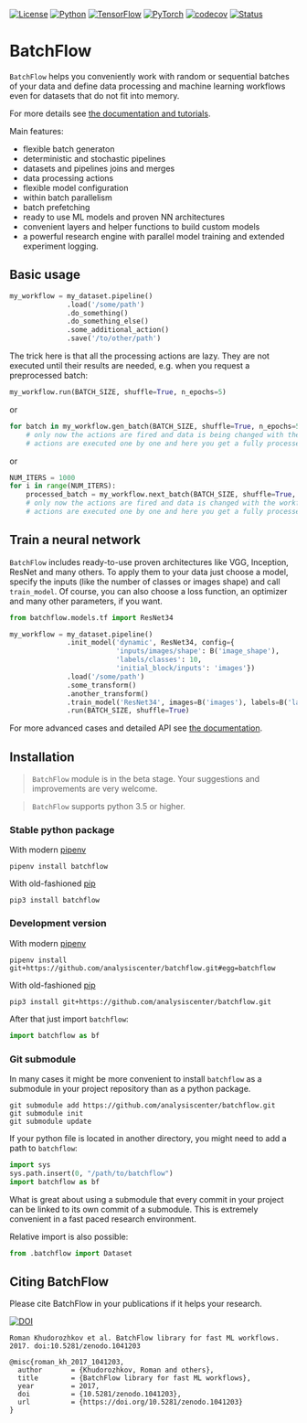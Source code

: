 [![License](https://img.shields.io/github/license/analysiscenter/batchflow.svg)](https://www.apache.org/licenses/LICENSE-2.0)
[![Python](https://img.shields.io/badge/python-3.5-blue.svg)](https://python.org)
[![TensorFlow](https://img.shields.io/badge/TensorFlow-1.14-orange.svg)](https://tensorflow.org)
[![PyTorch](https://img.shields.io/badge/PyTorch-0.4-orange.svg)](https://pytorch.org)
[![codecov](https://codecov.io/gh/analysiscenter/batchflow/branch/master/graph/badge.svg)](https://codecov.io/gh/analysiscenter/batchflow)
[![Status](https://github.com/analysiscenter/batchflow/workflows/status/badge.svg)](https://github.com/analysiscenter/batchflow/actions?query=workflow%3Astatus)


# BatchFlow

`BatchFlow` helps you conveniently work with random or sequential batches of your data
and define data processing and machine learning workflows even for datasets that do not fit into memory.

For more details see [the documentation and tutorials](https://analysiscenter.github.io/batchflow/).

Main features:
- flexible batch generaton
- deterministic and stochastic pipelines
- datasets and pipelines joins and merges
- data processing actions
- flexible model configuration
- within batch parallelism
- batch prefetching
- ready to use ML models and proven NN architectures
- convenient layers and helper functions to build custom models
- a powerful research engine with parallel model training and extended experiment logging.

## Basic usage

```python
my_workflow = my_dataset.pipeline()
              .load('/some/path')
              .do_something()
              .do_something_else()
              .some_additional_action()
              .save('/to/other/path')
```
The trick here is that all the processing actions are lazy. They are not executed until their results are needed, e.g. when you request a preprocessed batch:
```python
my_workflow.run(BATCH_SIZE, shuffle=True, n_epochs=5)
```
or
```python
for batch in my_workflow.gen_batch(BATCH_SIZE, shuffle=True, n_epochs=5):
    # only now the actions are fired and data is being changed with the workflow defined earlier
    # actions are executed one by one and here you get a fully processed batch
```
or
```python
NUM_ITERS = 1000
for i in range(NUM_ITERS):
    processed_batch = my_workflow.next_batch(BATCH_SIZE, shuffle=True, n_epochs=None)
    # only now the actions are fired and data is changed with the workflow defined earlier
    # actions are executed one by one and here you get a fully processed batch
```


## Train a neural network
`BatchFlow` includes ready-to-use proven architectures like VGG, Inception, ResNet and many others.
To apply them to your data just choose a model, specify the inputs (like the number of classes or images shape)
and call `train_model`. Of course, you can also choose a loss function, an optimizer and many other parameters, if you want.
```python
from batchflow.models.tf import ResNet34

my_workflow = my_dataset.pipeline()
              .init_model('dynamic', ResNet34, config={
                          'inputs/images/shape': B('image_shape'),
                          'labels/classes': 10,
                          'initial_block/inputs': 'images'})
              .load('/some/path')
              .some_transform()
              .another_transform()
              .train_model('ResNet34', images=B('images'), labels=B('labels'))
              .run(BATCH_SIZE, shuffle=True)
```

For more advanced cases and detailed API see [the documentation](https://analysiscenter.github.io/batchflow/).


## Installation

> `BatchFlow` module is in the beta stage. Your suggestions and improvements are very welcome.

> `BatchFlow` supports python 3.5 or higher.

### Stable python package

With modern [pipenv](https://docs.pipenv.org/)
```
pipenv install batchflow
```

With old-fashioned [pip](https://pip.pypa.io/en/stable/)
```
pip3 install batchflow
```

### Development version

With modern [pipenv](https://docs.pipenv.org/)
```
pipenv install git+https://github.com/analysiscenter/batchflow.git#egg=batchflow
```

With old-fashioned [pip](https://pip.pypa.io/en/stable/)
```
pip3 install git+https://github.com/analysiscenter/batchflow.git
```

After that just import `batchflow`:
```python
import batchflow as bf
```

### Git submodule
In many cases it might be more convenient to install `batchflow` as a submodule in your project repository than as a python package.
```
git submodule add https://github.com/analysiscenter/batchflow.git
git submodule init
git submodule update
```

If your python file is located in another directory, you might need to add a path to `batchflow`:
```python
import sys
sys.path.insert(0, "/path/to/batchflow")
import batchflow as bf
```

What is great about using a submodule that every commit in your project can be linked to its own commit of a submodule.
This is extremely convenient in a fast paced research environment.

Relative import is also possible:
```python
from .batchflow import Dataset
```


## Citing BatchFlow
Please cite BatchFlow in your publications if it helps your research.

[![DOI](https://zenodo.org/badge/DOI/10.5281/zenodo.1041203.svg)](https://doi.org/10.5281/zenodo.1041203)

```
Roman Khudorozhkov et al. BatchFlow library for fast ML workflows. 2017. doi:10.5281/zenodo.1041203
```

```
@misc{roman_kh_2017_1041203,
  author       = {Khudorozhkov, Roman and others},
  title        = {BatchFlow library for fast ML workflows},
  year         = 2017,
  doi          = {10.5281/zenodo.1041203},
  url          = {https://doi.org/10.5281/zenodo.1041203}
}
```
